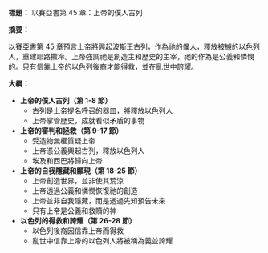 **標題：** 以賽亞書第 45 章：上帝的僕人古列

**摘要：**

以賽亞書第 45 章預言上帝將興起波斯王古列，作為祂的僕人，釋放被擄的以色列人，重建耶路撒冷。上帝強調祂是創造主和歷史的主宰，祂的作為是公義和憐憫的。只有信靠上帝的以色列後裔才能得救，並在亂世中誇耀。

**大綱：**

* **上帝的僕人古列（第 1-8 節）**
    * 古列是上帝提名呼召的器皿，將釋放以色列人
    * 上帝掌管歷史，成就看似矛盾的事物
* **上帝的審判和拯救（第 9-17 節）**
    * 受造物無權質疑上帝
    * 上帝憑公義興起古列，釋放以色列人
    * 埃及和西巴將歸向上帝
* **上帝的自我隱藏和顯現（第 18-25 節）**
    * 上帝創造世界，並非使其荒涼
    * 上帝透過公義和憐憫恢復祂的創造
    * 上帝並非自我隱藏，而是透過先知預告未來
    * 只有上帝是公義和救贖的神
* **以色列的得救和誇耀（第 26-28 節）**
    * 以色列後裔因信靠上帝而得救
    * 亂世中信靠上帝的以色列人將被稱為義並誇耀
